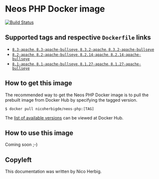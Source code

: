 # Neos PHP Docker image

[![Build Status](https://github.com/nicoherbigio/docker-neos-php/actions/workflows/build-docker-images.yml/badge.svg)](https://github.com/nicoherbigio/docker-neos-php/actions/workflows/build-docker-images.yml)

## Supported tags and respective `Dockerfile` links

 * [`8.3-apache`, `8.3-apache-bullseye`, `8.3.2-apache`, `8.3.2-apache-bullseye`](https://github.com/nicoherbigio/docker-neos-php/blob/main/8.3/debian/apache/default/Dockerfile)
 * [`8.2-apache`, `8.2-apache-bullseye`, `8.2.14-apache`, `8.2.14-apache-bullseye`](https://github.com/nicoherbigio/docker-neos-php/blob/main/8.2/debian/apache/default/Dockerfile)
 * [`8.1-apache`, `8.1-apache-bullseye`, `8.1.27-apache`, `8.1.27-apache-bullseye`](https://github.com/nicoherbigio/docker-neos-php/blob/main/8.1/debian/apache/default/Dockerfile)

## How to get this image

The recommended way to get the Neos PHP Docker image is to pull the prebuilt image from Docker Hub by specifying the tagged version.

```console
$ docker pull nicoherbigde/neos-php:[TAG]
```

The [list of available versions](https://hub.docker.com/r/nicoherbigde/neos-php/tags) can be viewed at Docker Hub.

## How to use this image

Coming soon ;-)

## Copyleft

This documentation was written by Nico Herbig.
